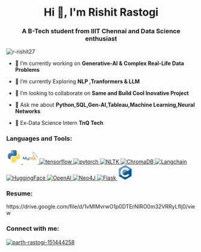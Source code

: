 <h1 align="center">Hi 👋, I'm Rishit Rastogi</h1>
<h3 align="center">A B-Tech student from IIIT Chennai and Data Science enthusiast</h3>

<p align="left"> <img src="https://komarev.com/ghpvc/?username=r-rishit27&label=Profile%20views&color=0e75b6&style=flat" alt="r-rishit27" /> </p>

- 🔭 I’m currently working on **Generative-AI & Complex Real-Life Data Problems**

- 🌱 I’m currently Exploring **NLP ,Tranformers & LLM**

- 👯 I’m looking to collaborate on **Same and Build Cool Inovative Project**

- 💬 Ask me about **Python,SQL,Gen-AI,Tableau,Machine Learning,Neural Networks**

- 📄 Ex-Data Science Intern **TnQ Tech**

<h3 align="left">Languages and Tools:</h3>
<p align="left"> 
<a href="https://www.python.org" target="_blank" rel="noreferrer"> <img src="https://raw.githubusercontent.com/devicons/devicon/master/icons/python/python-original.svg" alt="python" width="40" height="40"/> </a> 
<a href="https://www.mysql.com/" target="_blank" rel="noreferrer"> <img src="https://raw.githubusercontent.com/devicons/devicon/master/icons/mysql/mysql-original-wordmark.svg" alt="mysql" width="40" height="40"/> </a> 
<a href="https://www.tensorflow.org" target="_blank" rel="noreferrer"> <img src="https://www.vectorlogo.zone/logos/tensorflow/tensorflow-icon.svg" alt="tensorflow" width="40" height="40"/> </a> 
<a href="https://pytorch.org/" target="_blank" rel="noreferrer"> <img src="https://pytorch.org/assets/images/pytorch-logo.png" alt="pytorch" width="40" height="40"/> </a>
<a href="https://www.nltk.org/" target="_blank" rel="noreferrer"> <img src="https://th.bing.com/th/id/OIP.MbuVSKfKefALuji5iMod4gHaID?rs=1&pid=ImgDetMain" alt="NLTK" width="40" height="40"/> </a> 
<a href="https://docs.trychroma.com/" target="_blank" rel="noreferrer"> <img src="https://miro.medium.com/v2/resize:fit:793/1*2crwn9fsu58hVQua-dEa3w.png" alt="ChromaDB" width="40" height="40"/> </a> 
<a href="https://www.langchain.com/" target="_blank" rel="noreferrer"> <img src="https://th.bing.com/th/id/OIP.nu7ZXSdSXeo6aCLEJYoZpgHaD4?rs=1&pid=ImgDetMain" alt="Langchain" width="40" height="40"/> </a> 
<a href="https://huggingface.co/" target="_blank" rel="noreferrer"> <img src="https://th.bing.com/th/id/OIP.nf42xTJLjDEYl0WoNB9htwHaHa?rs=1&pid=ImgDetMain" alt="HuggingFace" width="40" height="40"/> </a> 
<a href="https://openai.com/" target="_blank" rel="noreferrer"> <img src="https://vectorseek.com/wp-content/uploads/2023/02/OpenAI-Logo-Vector.jpg" alt="OpenAI" width="40" height="40"/> </a> 
<a href="https://neo4j.com/" target="_blank" rel="noreferrer"> <img src="https://dist.neo4j.com/wp-content/uploads/neo4j_logo.png" alt="Neo4J" width="40" height="40"/> </a> 
<a href="https://flask.palletsprojects.com/en/3.0.x/" target="_blank" rel="noreferrer"> <img src="https://th.bing.com/th/id/OIP.pelvrRMqLRe2X4Kxw0de0QHaJh?rs=1&pid=ImgDetMain" alt="Flask" width="40" height="40"/> </a> 
<a href="https://www.cprogramming.com/" target="_blank" rel="noreferrer"> <img src="https://raw.githubusercontent.com/devicons/devicon/master/icons/c/c-original.svg" alt="c" width="40" height="40"/> </a> 
</p>

<h3 align="left">Resume:</h3>
https://drive.google.com/file/d/1vMlMvrwO1p0DTErNIRO0m32VRRyLfIj0/view

<h3 align="left">Connect with me:</h3>
<p align="left">
<a href="https://www.linkedin.com/in/rishit-rastogi-1aa545208/" target="blank"><img align="center" src="https://raw.githubusercontent.com/rahuldkjain/github-profile-readme-generator/master/src/images/icons/Social/linked-in-alt.svg" alt="parth-rastogi-151444258" height="30" width="40" /></a>


</p>





